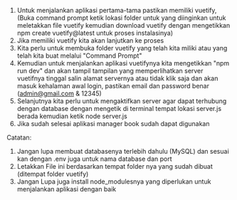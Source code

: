 1. Untuk menjalankan aplikasi pertama-tama pastikan memiliki vuetify, (Buka command prompt ketik lokasi folder untuk yang diinginkan untuk meletakkan file vuetify kemudian download vuetify dengan mengetikkan npm create vuetify@latest untuk proses instalasinya)
2. Jika memiliki vuetify kita akan lanjutkan ke proses
3. Kita perlu untuk membuka folder vuetify yang telah kita miliki atau yang telah kita buat melalui "Command Prompt"
4. Kemudian untuk menjalankan aplikasi vuetifynya kita mengetikkan "npm run dev" dan akan tampil tampilan yang memperlihatkan server vuetifnya tinggal salin alamat servernya atau tidak klik saja dan akan masuk kehalaman awal login, pastikan email dan password benar (admin@gmail.com \& 12345)
5. Selanjutnya kita perlu untuk mengaktifkan server agar dapat terhubung dengan database dengan mengetik di terminal tempat lokasi server.js berada kemudian ketik node server.js
6. Jika sudah selesai aplikasi manager book sudah dapat digunakan

Catatan:
1. Jangan lupa membuat databasenya terlebih dahulu (MySQL) dan sesuai kan dengan .env juga untuk nama database dan port
2. Letakkan File ini berdasarkan tempat folder nya yang sudah dibuat (ditempat folder vuetify)
3. Jangan Lupa juga install node_modulesnya yang diperlukan untuk menjalankan aplikasi dengan baik






